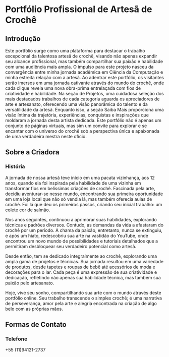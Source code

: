 # Portfólio Profissional de Artesã de Crochê

## Introdução
Este portfólio surge como uma plataforma para destacar o trabalho excepcional da talentosa artesã de crochê, visando não apenas expandir seu alcance profissional, mas também compartilhar sua paixão e habilidade com uma audiência mais ampla. O impulso para este projeto nasceu da convergência entre minha jornada acadêmica em Ciência da Computação e minha estreita relação com a artesã. Ao adentrar este portfólio, os visitantes serão imersos em uma jornada cativante através do mundo do crochê, onde cada clique revela uma nova obra-prima entrelaçada com fios de criatividade e habilidade. Na seção de Projetos, uma cuidadosa seleção dos mais destacados trabalhos de cada categoria aguarda os apreciadores de arte e artesanato, oferecendo uma visão panorâmica do talento e da versatilidade da artesã. Enquanto isso, a seção Saiba Mais proporciona uma visão íntima da trajetória, experiências, conquistas e inspirações que moldaram a jornada desta artista dedicada. Este portfólio não é apenas um conjunto de páginas virtuais, mas sim um convite para explorar e se encantar com o universo do crochê sob a perspectiva única e apaixonada de uma verdadeira mestra neste ofício.

## Sobre a Criadora
### História
A jornada de nossa artesã teve início em uma pacata vizinhança, aos 12 anos, quando ela foi inspirada pela habilidade de uma vizinha em transformar fios em belíssimas criações de crochê. Fascinada pela arte, decidiu aventurar-se nesse mundo, encontrando sua primeira oportunidade em uma loja local que não só vendia lã, mas também oferecia aulas de crochê. Foi lá que deu os primeiros passos, criando seu inicial trabalho: um colete cor de salmão.

Nos anos seguintes, continuou a aprimorar suas habilidades, explorando técnicas e padrões diversos. Contudo, as demandas da vida a afastaram do crochê por um período. A chama da paixão, entretanto, nunca se extinguiu, e após um hiato, redescobriu sua arte na vastidão do YouTube, onde encontrou um novo mundo de possibilidades e tutoriais detalhados que a permitiram desbloquear seu verdadeiro potencial como artesã.

Desde então, tem se dedicado integralmente ao crochê, explorando uma ampla gama de projetos e técnicas. Sua jornada resultou em uma variedade de produtos, desde tapetes e roupas de bebê até acessórios de moda e decorações para o lar. Cada peça é uma expressão de sua criatividade e dedicação, refletindo não apenas sua habilidade técnica, mas também sua paixão pelo artesanato.

Hoje, vive seu sonho, compartilhando sua arte com o mundo através deste portfólio online. Seu trabalho transcende o simples crochê; é uma narrativa de perseverança, amor pela arte e alegria encontrada na criação de algo belo com as próprias mãos.

## Formas de Contato
### Telefone
+55 (11)94121-2737
